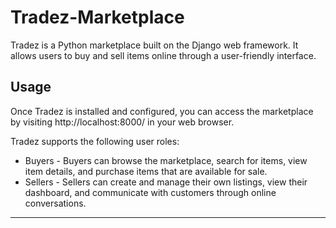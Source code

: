 # Tradez-Marketplace
Tradez is a Python marketplace built on the Django web framework. It allows users to buy and sell items online through a user-friendly interface.

## Usage
Once Tradez is installed and configured, you can access the marketplace by visiting http://localhost:8000/ in your web browser. <br>

Tradez supports the following user roles:<br>
* Buyers - Buyers can browse the marketplace, search for items, view item details, and purchase items that are available for sale. <br>
* Sellers - Sellers can create and manage their own listings, view their dashboard, and communicate with customers through online conversations.<br>
---
